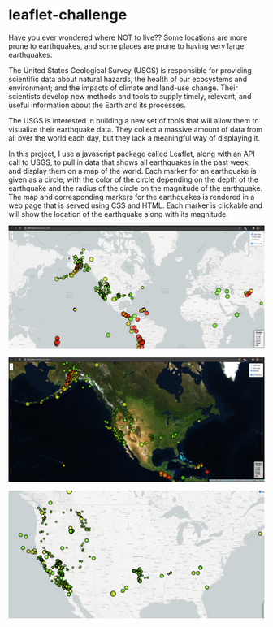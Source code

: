 # leaflet-challenge

Have you ever wondered where NOT to live?? Some locations are more prone to earthquakes, and some places are prone to having very large earthquakes.

The United States Geological Survey (USGS) is responsible for providing scientific data about natural hazards, the health of our ecosystems and environment; and the impacts of climate and land-use change. Their scientists develop new methods and tools to supply timely, relevant, and useful information about the Earth and its processes.

The USGS is interested in building a new set of tools that will allow them to visualize their earthquake data. They collect a massive amount of data from all over the world each day, but they lack a meaningful way of displaying it.

In this project, I use a javascript package called Leaflet, along with an API call to USGS, to pull in data that shows all earthquakes in the past week, and display them on a map of the world. Each marker for an earthquake is given as a circle, with the color of the circle depending on the depth of the earthquake and the radius of the circle on the magnitude of the earthquake. The map and corresponding markers for the earthquakes is rendered in a web page that is served using CSS and HTML. Each marker is clickable and will show the location of the earthquake along with its magnitude.

![](images/image_world_lightmap.png)

![](images/image_world_satellite.png)

![](images/image_US_lightmap.png)
